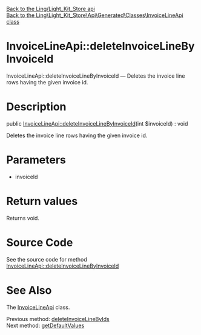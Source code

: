 [Back to the Ling/Light_Kit_Store api](https://github.com/lingtalfi/Light_Kit_Store/blob/master/doc/api/Ling/Light_Kit_Store.md)<br>
[Back to the Ling\Light_Kit_Store\Api\Generated\Classes\InvoiceLineApi class](https://github.com/lingtalfi/Light_Kit_Store/blob/master/doc/api/Ling/Light_Kit_Store/Api/Generated/Classes/InvoiceLineApi.md)


InvoiceLineApi::deleteInvoiceLineByInvoiceId
================



InvoiceLineApi::deleteInvoiceLineByInvoiceId — Deletes the invoice line rows having the given invoice id.




Description
================


public [InvoiceLineApi::deleteInvoiceLineByInvoiceId](https://github.com/lingtalfi/Light_Kit_Store/blob/master/doc/api/Ling/Light_Kit_Store/Api/Generated/Classes/InvoiceLineApi/deleteInvoiceLineByInvoiceId.md)(int $invoiceId) : void




Deletes the invoice line rows having the given invoice id.




Parameters
================


- invoiceId

    


Return values
================

Returns void.








Source Code
===========
See the source code for method [InvoiceLineApi::deleteInvoiceLineByInvoiceId](https://github.com/lingtalfi/Light_Kit_Store/blob/master/Api/Generated/Classes/InvoiceLineApi.php#L358-L363)


See Also
================

The [InvoiceLineApi](https://github.com/lingtalfi/Light_Kit_Store/blob/master/doc/api/Ling/Light_Kit_Store/Api/Generated/Classes/InvoiceLineApi.md) class.

Previous method: [deleteInvoiceLineByIds](https://github.com/lingtalfi/Light_Kit_Store/blob/master/doc/api/Ling/Light_Kit_Store/Api/Generated/Classes/InvoiceLineApi/deleteInvoiceLineByIds.md)<br>Next method: [getDefaultValues](https://github.com/lingtalfi/Light_Kit_Store/blob/master/doc/api/Ling/Light_Kit_Store/Api/Generated/Classes/InvoiceLineApi/getDefaultValues.md)<br>

